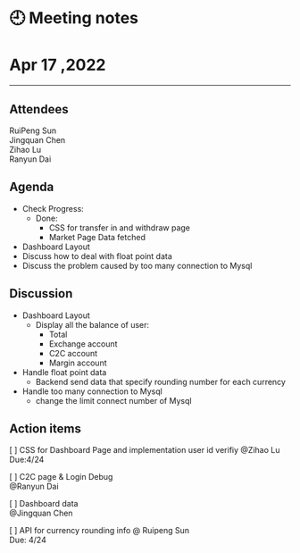 # 🕘 Meeting notes

# Apr 17 ,2022

****
## Attendees

RuiPeng Sun  
Jingquan Chen  
Zihao Lu  
Ranyun Dai  


## Agenda
- Check Progress:
   - Done:
      - CSS for transfer in and withdraw page
      - Market Page Data fetched 
- Dashboard Layout 
- Discuss how to deal with float point data
- Discuss the problem caused by too many connection to Mysql


## Discussion
- Dashboard Layout
   - Display all the balance of user:
      - Total 
      - Exchange account
      - C2C account 
      - Margin account
- Handle float point data
   - Backend send data that specify rounding number for each currency 
- Handle too many connection to Mysql 
   - change the limit connect number of Mysql


## Action items
[ ]  CSS for Dashboard Page and implementation user id verifiy 
 @Zihao Lu   
 Due:4/24

[ ]  C2C page & Login Debug  
@Ranyun Dai  


[ ]  Dashboard data  
@Jingquan Chen   


[ ]  API for currency rounding info 
@ Ruipeng Sun   
Due: 4/24